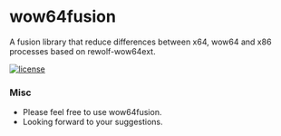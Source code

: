 # wow64fusion
A fusion library that reduce differences between x64, wow64 and x86 processes based on rewolf-wow64ext.

[![license](https://img.shields.io/badge/license-MIT-brightgreen.svg?style=flat)](https://github.com/ez8-co/wow64fusion/blob/master/LICENSE)

### Misc

- Please feel free to use wow64fusion.
- Looking forward to your suggestions.
